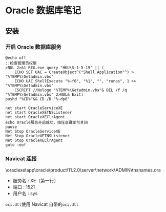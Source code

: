 # Oracle 数据库笔记

## 安装

### 开启 Oracle 数据库服务

```
@echo off
::检查管理员权限
>NUL 2>&1 REG.exe query "HKU\S-1-5-19" || (
    ECHO SET UAC = CreateObject^("Shell.Application"^) > "%TEMP%\Getadmin.vbs"
    ECHO UAC.ShellExecute "%~f0", "%1", "", "runas", 1 >> "%TEMP%\Getadmin.vbs"
    CSCRIPT //Nologo "%TEMP%\Getadmin.vbs"& DEL /f /q "%TEMP%\Getadmin.vbs" 2>NUL& Exit)
pushd "%CD%"&& CD /D "%~dp0"

net start OracleServiceXE
net start OracleXETNSListener
net start OracleXEClrAgent
echo Oracle服务开启成功，按任意键即可关闭
pause
Net Stop OracleServiceXE
Net Stop OracleXETNSListener
Net Stop OracleXEClrAgent
goto :eof
```

### Navicat 连接

\oraclexe\app\oracle\product\11.2.0\server\network\ADMIN\tnsnames.ora

- 服务名 : XE（第一行）
- 端口 : 1521
- 用户名 : sys

`oci.dll`使用 Navicat 自带的`oci.dll`

